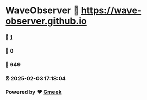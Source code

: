 # WaveObserver :link: https://wave-observer.github.io 
### :page_facing_up: [1](https://wave-observer.github.io/tag.html) 
### :speech_balloon: 0 
### :hibiscus: 649 
### :alarm_clock: 2025-02-03 17:18:04 
### Powered by :heart: [Gmeek](https://github.com/Meekdai/Gmeek)

